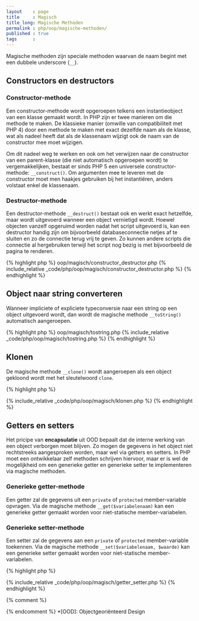 ```yaml
---
layout    : page
title     : Magisch
title_long: Magische Methoden
permalink : php/oop/magische-methoden/
published : true
tags      :
---
```


Magische methoden zijn speciale methoden waarvan de naam begint met een dubbele underscore (`__`).

Constructors en destructors 
---------------------------

### Constructor-methode

Een constructor-methode wordt opgeroepen telkens een instantieobject van een klasse gemaakt wordt. In PHP zijn er twee manieren om die methode te maken. De klassieke manier (omwille van compatibiliteit met PHP 4) door een methode te maken met exact dezelfde naam als de klasse, wat als nadeel heeft dat als de klassenaam wijzigt ook de naam van de constructor mee moet wijzigen.

Om dit nadeel weg te werken en ook om het verwijzen naar de constructor van een parent-klasse (die niet automatisch opgeroepen wordt) te vergemakkelijken, bestaat er sinds PHP 5 een universele constructor-methode: `__construct()`. Om argumenten mee te leveren met de constructor moet men haakjes gebruiken bij het instantiëren, anders volstaat enkel de klassenaam.

### Destructor-methode
Een destructor-methode `__destruct()` bestaat ook en werkt exact hetzelfde, maar wordt uitgevoerd wanneer een object vernietigd wordt. Hoewel objecten vanzelf opgeruimd worden nadat het script uitgevoerd is, kan een destructor handig zijn om bijvoorbeeld databaseconnectie netjes af te sluiten en zo de connectie terug vrij te geven. Zo kunnen andere scripts die connectie al hergebruiken terwijl het script nog bezig is met bijvoorbeeld de pagina te renderen.

{% highlight php %}
oop/magisch/constructor_destructor.php
{% include_relative _code/php/oop/magisch/constructor_destructor.php %}
{% endhighlight %}

Object naar string converteren
------------------------------

Wanneer impliciete of expliciete typeconversie naar een string op een object uitgevoerd wordt, dan wordt de magische methode `__toString()` automatisch aangeroepen.

{% highlight php %}
oop/magisch/tostring.php
{% include_relative _code/php/oop/magisch/tostring.php %}
{% endhighlight %}

Klonen
------

De magische methode `__clone()` wordt aangeroepen als een object gekloond wordt met het sleutelwoord `clone`.

{% highlight php %}
<!-- oop/magisch/klonen.php -->
{% include_relative _code/php/oop/magisch/klonen.php %}
{% endhighlight %}

Getters en setters
------------------

Het pricipe van **encapsulatie** uit OOD bepaalt dat de interne werking van een object verborgen moet blijven. Zo mogen de gegevens in het object niet rechtstreeks aangesproken worden, maar wel via getters en setters. In PHP moet een ontwikkelaar zelf methoden schrijven hiervoor, maar er is wel de mogelijkheid om een generieke getter en generieke setter te implementeren via magische methoden.

### Generieke getter-methode

Een getter zal de gegevens uit een `private` of `protected` member-variable opvragen. Via de magische methode `__get($variabelenaam)` kan een generieke getter gemaakt worden voor niet-statische member-variabelen.

### Generieke setter-methode

Een setter zal de gegevens aan een `private` of `protected` member-variable toekennen. Via de magische methode `__set($variabelenaam, $waarde)` kan een generieke setter gemaakt worden voor niet-statische member-variabelen.

{% highlight php %}
<!-- oop/magisch/getter_setter.php -->
{% include_relative _code/php/oop/magisch/getter_setter.php %}
{% endhighlight %}


{% comment %}
<!-- ⚓ Afkortingen -->
{% endcomment %}
*[OOD]:                     Objectgeoriënteerd Design